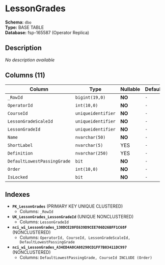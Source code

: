 # LessonGrades

**Schema:** `dbo`  
**Type:** BASE TABLE  
**Database:** fsp-165587 (Operator Replica)

## Description

*No description available*

## Columns (11)

| Column | Type | Nullable | Default | Keys | Description |
|--------|------|----------|---------|------|-------------|
| `_RowId` | `bigint(19,0)` | **NO** | `-` | PK | - |
| `OperatorId` | `int(10,0)` | **NO** | `-` | - | - |
| `CourseId` | `uniqueidentifier` | **NO** | `-` | - | - |
| `LessonGradeScaleId` | `uniqueidentifier` | **NO** | `-` | - | - |
| `LessonGradeId` | `uniqueidentifier` | **NO** | `-` | - | - |
| `Name` | `nvarchar(50)` | **NO** | `-` | - | - |
| `ShortLabel` | `nvarchar(5)` | YES | `-` | - | - |
| `Definition` | `nvarchar(250)` | YES | `-` | - | - |
| `DefaultLowestPassingGrade` | `bit` | **NO** | `-` | - | - |
| `Order` | `int(10,0)` | **NO** | `-` | - | - |
| `IsLocked` | `bit` | **NO** | `-` | - | - |

## Indexes

- **`PK_LessonGrades`** (PRIMARY KEY UNIQUE CLUSTERED)
  - Columns: `_RowId`
- **`UK_LessonGrades_LessonGradeId`** (UNIQUE NONCLUSTERED)
  - Columns: `LessonGradeId`
- **`nci_wi_LessonGrades_130DCE20FE639D9CEE706D26BFF1C68F`** (NONCLUSTERED)
  - Columns: `OperatorId, CourseId, LessonGradeScaleId, DefaultLowestPassingGrade`
- **`nci_wi_LessonGrades_A34ED4A0CA08290CD1FF7B03411DC997`** (NONCLUSTERED)
  - Columns: `DefaultLowestPassingGrade, CourseId INCLUDE (Order)`
